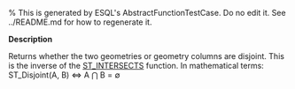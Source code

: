 % This is generated by ESQL's AbstractFunctionTestCase. Do no edit it. See ../README.md for how to regenerate it.

**Description**

Returns whether the two geometries or geometry columns are disjoint. This is the inverse of the [ST_INTERSECTS](/reference/query-languages/esql/esql-functions-operators.md#esql-st_intersects) function. In mathematical terms: ST_Disjoint(A, B) ⇔ A ⋂ B = ∅

